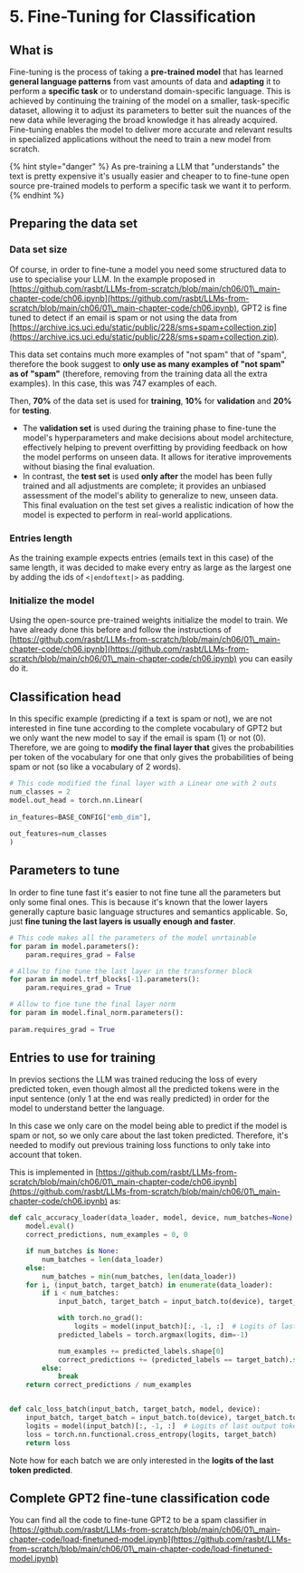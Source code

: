 # 5. Fine-Tuning for Classification

## What is

Fine-tuning is the process of taking a **pre-trained model** that has learned **general language patterns** from vast amounts of data and **adapting** it to perform a **specific task** or to understand domain-specific language. This is achieved by continuing the training of the model on a smaller, task-specific dataset, allowing it to adjust its parameters to better suit the nuances of the new data while leveraging the broad knowledge it has already acquired. Fine-tuning enables the model to deliver more accurate and relevant results in specialized applications without the need to train a new model from scratch.

{% hint style="danger" %}
As pre-training a LLM that "understands" the text is pretty expensive it's usually easier and cheaper to to fine-tune open source pre-trained models to perform a specific task we want it to perform.
{% endhint %}

## Preparing the data set

### Data set size

Of course, in order to fine-tune a model you need some structured data to use to specialise your LLM. In the example proposed in [https://github.com/rasbt/LLMs-from-scratch/blob/main/ch06/01\_main-chapter-code/ch06.ipynb](https://github.com/rasbt/LLMs-from-scratch/blob/main/ch06/01\_main-chapter-code/ch06.ipynb), GPT2 is fine tuned to detect if an email is spam or not using the data from [https://archive.ics.uci.edu/static/public/228/sms+spam+collection.zip](https://archive.ics.uci.edu/static/public/228/sms+spam+collection.zip)_._

This data set contains much more examples of "not spam" that of "spam", therefore the book suggest to **only use as many examples of "not spam"  as of "spam"** (therefore, removing from the training data all the extra examples). In this case, this was 747 examples of each.

Then, **70%** of the data set is used for **training**, **10%** for **validation** and **20%** for **testing**.

* The **validation set** is used during the training phase to fine-tune the model's hyperparameters and make decisions about model architecture, effectively helping to prevent overfitting by providing feedback on how the model performs on unseen data. It allows for iterative improvements without biasing the final evaluation.
* In contrast, the **test set** is used **only after** the model has been fully trained and all adjustments are complete; it provides an unbiased assessment of the model's ability to generalize to new, unseen data. This final evaluation on the test set gives a realistic indication of how the model is expected to perform in real-world applications.

### Entries length

As the training example expects entries (emails text in this case) of the same length, it was decided to make every entry as large as the largest one by adding the ids of `<|endoftext|>` as padding.

### Initialize the model

Using the open-source pre-trained weights initialize the model to train. We have already done this before and follow the instructions of [https://github.com/rasbt/LLMs-from-scratch/blob/main/ch06/01\_main-chapter-code/ch06.ipynb](https://github.com/rasbt/LLMs-from-scratch/blob/main/ch06/01\_main-chapter-code/ch06.ipynb) you can easily do it.

## Classification head

In this specific example (predicting if a text is spam or not), we are not interested in fine tune according to the complete vocabulary of GPT2 but we only want the new model to say if the email is spam (1) or not (0). Therefore, we are going to **modify the final layer that** gives the probabilities per token of the vocabulary for one that only gives the probabilities of being spam or not (so like a vocabulary of 2 words).

```python
# This code modified the final layer with a Linear one with 2 outs
num_classes = 2
model.out_head = torch.nn.Linear(
    in_features=BASE_CONFIG["emb_dim"],
    out_features=num_classes
)
```

## Parameters to tune

In order to fine tune fast it's easier to not fine tune all the parameters but only some final ones. This is because it's known that the lower layers generally capture basic language structures and semantics applicable. So, just **fine tuning the last layers is usually enough and faster**.

```python
# This code makes all the parameters of the model unrtainable
for param in model.parameters():
    param.requires_grad = False

# Allow to fine tune the last layer in the transformer block
for param in model.trf_blocks[-1].parameters():
    param.requires_grad = True

# Allow to fine tune the final layer norm
for param in model.final_norm.parameters():
    param.requires_grad = True
```

## Entries to use for training

In previos sections the LLM was trained reducing the loss of every predicted token, even though almost all the predicted tokens were in the input sentence (only 1 at the end was really predicted) in order for the model to understand better the language.

In this case we only care on the model being able to predict if the model is spam or not, so we only care about the last token predicted. Therefore, it's needed to modify out previous training loss functions to only take into account that token.

This is implemented in [https://github.com/rasbt/LLMs-from-scratch/blob/main/ch06/01\_main-chapter-code/ch06.ipynb](https://github.com/rasbt/LLMs-from-scratch/blob/main/ch06/01\_main-chapter-code/ch06.ipynb) as:

```python
def calc_accuracy_loader(data_loader, model, device, num_batches=None):
    model.eval()
    correct_predictions, num_examples = 0, 0

    if num_batches is None:
        num_batches = len(data_loader)
    else:
        num_batches = min(num_batches, len(data_loader))
    for i, (input_batch, target_batch) in enumerate(data_loader):
        if i < num_batches:
            input_batch, target_batch = input_batch.to(device), target_batch.to(device)

            with torch.no_grad():
                logits = model(input_batch)[:, -1, :]  # Logits of last output token
            predicted_labels = torch.argmax(logits, dim=-1)

            num_examples += predicted_labels.shape[0]
            correct_predictions += (predicted_labels == target_batch).sum().item()
        else:
            break
    return correct_predictions / num_examples


def calc_loss_batch(input_batch, target_batch, model, device):
    input_batch, target_batch = input_batch.to(device), target_batch.to(device)
    logits = model(input_batch)[:, -1, :]  # Logits of last output token
    loss = torch.nn.functional.cross_entropy(logits, target_batch)
    return loss
```

Note how for each batch we are only interested in the **logits of the last token predicted**.

## Complete GPT2 fine-tune classification code

You can find all the code to fine-tune GPT2 to be a spam classifier in [https://github.com/rasbt/LLMs-from-scratch/blob/main/ch06/01\_main-chapter-code/load-finetuned-model.ipynb](https://github.com/rasbt/LLMs-from-scratch/blob/main/ch06/01\_main-chapter-code/load-finetuned-model.ipynb)
